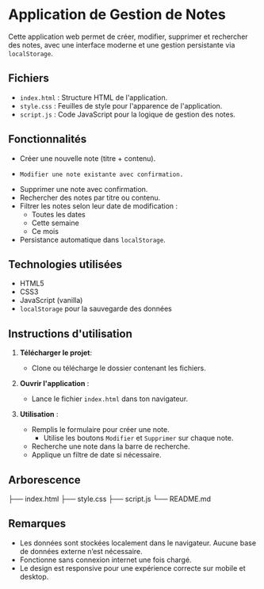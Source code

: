 # Application de Gestion de Notes
Cette application web permet de créer, modifier, supprimer et rechercher des notes, avec une interface moderne et une gestion persistante via `localStorage`.

## Fichiers

- `index.html` : Structure HTML de l'application.
- `style.css` : Feuilles de style pour l'apparence de l'application.
- `script.js` : Code JavaScript pour la logique de gestion des notes.

## Fonctionnalités

- Créer une nouvelle note (titre + contenu).
-     Modifier une note existante avec confirmation.
-  Supprimer une note avec confirmation.
-  Rechercher des notes par titre ou contenu.
- Filtrer les notes selon leur date de modification :
  - Toutes les dates
  - Cette semaine
  - Ce mois
-  Persistance automatique dans `localStorage`.

## Technologies utilisées

- HTML5
- CSS3
- JavaScript (vanilla)
- `localStorage` pour la sauvegarde des données

## Instructions d'utilisation

1. **Télécharger le projet**:
   - Clone ou télécharge le dossier contenant les fichiers.

2. **Ouvrir l'application** :
   - Lance le fichier `index.html` dans ton navigateur.

3. **Utilisation** :
   - Remplis le formulaire pour créer une note.
     - Utilise les boutons `Modifier` et `Supprimer` sur chaque note.
   - Recherche une note dans la barre de recherche.
   - Applique un filtre de date si nécessaire.

## Arborescence

├── index.html
├── style.css
├── script.js
└── README.md

## Remarques

- Les données sont stockées localement dans le navigateur. Aucune base de données externe n’est nécessaire.
-  Fonctionne sans connexion internet une fois chargé.
- Le design est responsive pour une expérience correcte sur mobile et desktop.
